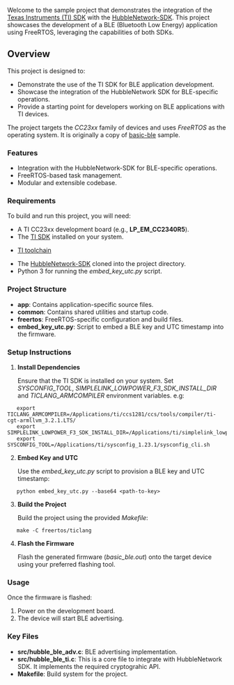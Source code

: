 Welcome to the sample project that demonstrates the integration of the
[Texas Instruments (TI) SDK](https://www.ti.com/tool/download/SIMPLELINK-LOWPOWER-F3-SDK)
with the [HubbleNetwork-SDK](https://github.com/HubbleNetwork/sdk). This
project showcases the development of a BLE (Bluetooth Low Energy)
application using FreeRTOS, leveraging the capabilities of both SDKs.

## Overview

This project is designed to:

+ Demonstrate the use of the TI SDK for BLE application development.
+ Showcase the integration of the HubbleNetwork SDK for BLE-specific operations.
+ Provide a starting point for developers working on BLE applications with TI devices.

The project targets the *CC23xx* family of devices and uses *FreeRTOS*
as the operating system. It is originally a copy of
[basic-ble](https://github.com/TexasInstruments/simplelink-ble5stack-examples/tree/main/examples/rtos/LP_EM_CC2340R5/ble5stack/basic_ble)
sample.

### Features

+ Integration with the HubbleNetwork-SDK for BLE-specific operations.
+ FreeRTOS-based task management.
+ Modular and extensible codebase.

### Requirements

To build and run this project, you will need:

+ A TI CC23xx development board (e.g., **LP_EM_CC2340R5**).
+ The [TI SDK](https://www.ti.com/tool/download/SIMPLELINK-LOWPOWER-F3-SDK) installed on your system.
* [TI toolchain](https://www.ti.com/tool/CCSTUDIO)
+ The [HubbleNetwork-SDK](https://github.com/HubbleNetwork/sdk) cloned into the project directory.
+ Python 3 for running the *embed_key_utc.py* script.

### Project Structure
+ **app**: Contains application-specific source files.
+ **common**: Contains shared utilities and startup code.
+ **freertos**: FreeRTOS-specific configuration and build files.
+ **embed_key_utc.py**: Script to embed a BLE key and UTC timestamp into the firmware.

### Setup Instructions

1. **Install Dependencies**

   Ensure that the TI SDK is installed on your
   system. Set *SYSCONFIG_TOOL*, *SIMPLELINK_LOWPOWER_F3_SDK_INSTALL_DIR* and *TICLANG_ARMCOMPILER*
   environment variables. e.g:
```
   export TICLANG_ARMCOMPILER=/Applications/ti/ccs1281/ccs/tools/compiler/ti-cgt-armllvm_3.2.1.LTS/
   export SIMPLELINK_LOWPOWER_F3_SDK_INSTALL_DIR=/Applications/ti/simplelink_lowpower_f3_sdk_9_10_00_83
   export SYSCONFIG_TOOL=/Applications/ti/sysconfig_1.23.1/sysconfig_cli.sh
```

2. **Embed Key and UTC**

   Use the *embed_key_utc.py* script to provision a BLE key and UTC timestamp:

```
   python embed_key_utc.py --base64 <path-to-key>
```

3. **Build the Project**

   Build the project using the provided *Makefile*:

```
   make -C freertos/ticlang
```

4. **Flash the Firmware**

   Flash the generated firmware (*basic_ble.out*) onto the target device using your preferred flashing tool.

### Usage

Once the firmware is flashed:

1. Power on the development board.
2. The device will start BLE advertising.

### Key Files

+ **src/hubble_ble_adv.c**: BLE advertising implementation.
+ **src/hubble_ble_ti.c**: This is a core file to integrate with HubbleNetwork SDK. It implements the required cryptograhic API.
+ **Makefile**: Build system for the project.
